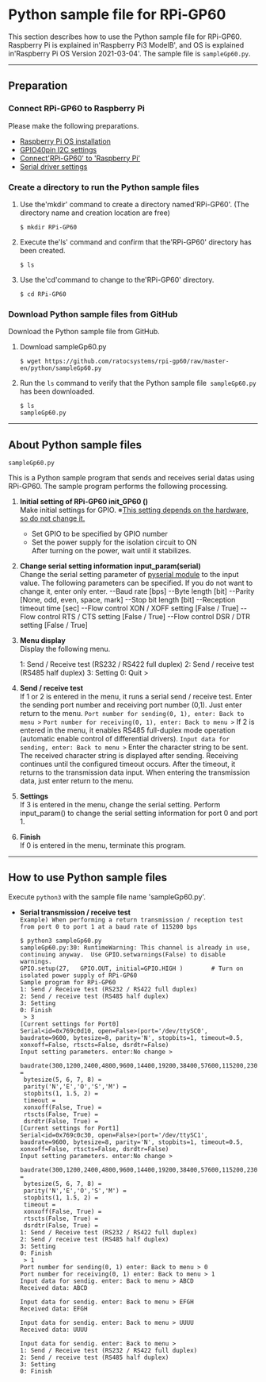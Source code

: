 # Python sample file for RPi-GP60

This section describes how to use the Python sample file for RPi-GP60.
Raspberry Pi is explained in'Raspberry Pi3 ModelB', and OS is explained in'Raspberry Pi OS Version 2021-03-04'.
The sample file is `sampleGp60.py`.


***
## Preparation  
### Connect RPi-GP60 to Raspberry Pi
Please make the following preparations.
- [Raspberry Pi OS installation](../install/README.md#Raspberry_Pi_OS_installation)  
- [GPIO40pin I2C settings](../install/README.md#i2cEnableSetting)  
- [Connect'RPi-GP60' to 'Raspberry Pi'](../setup/README.md#settingAndInstalletionRPi0GP60)  
- [Serial driver settings](../setup/README.md#serialDriverSettings)  

### Create a directory to run the Python sample files
1. Use the'mkdir' command to create a directory named'RPi-GP60'. (The directory name and creation location are free)
    ```
    $ mkdir RPi-GP60  
    ```

1. Execute the'ls' command and confirm that the'RPi-GP60' directory has been created.
    ```
    $ ls  
    ```

1. Use the'cd'command to change to the'RPi-GP60' directory.
    ```
    $ cd RPi-GP60  
    ```  
    
### Download Python sample files from GitHub
Download the Python sample file from GitHub.
1. Download sampleGp60.py
    ```
    $ wget https://github.com/ratocsystems/rpi-gp60/raw/master-en/python/sampleGp60.py  
    ```  

1. Run the `ls` command to verify that the Python sample file` sampleGp60.py` has been downloaded.
    ```
    $ ls  
    sampleGp60.py  
    ```
  
***
## About Python sample files
  
`sampleGp60.py`  

This is a Python sample program that sends and receives serial datas using RPi-GP60.
The sample program performs the following processing.

1. **Initial setting of RPi-GP60 init_GP60 ()**  
    Make initial settings for GPIO.
    ※<u>This setting depends on the hardware, so do not change it.</u>  
    - Set GPIO to be specified by GPIO number
    - Set the power supply for the isolation circuit to ON   
        After turning on the power, wait until it stabilizes.

1. **Change serial setting information input_param(serial)**  
    Change the serial setting parameter of [pyserial module](https://pythonhosted.org/pyserial/pyserial_api.html#serial.Serial) to the input value.
    The following parameters can be specified. If you do not want to change it, enter only enter.
    --Baud rate [bps]
    --Byte length [bit]
    --Parity [None, odd, even, space, mark]
    --Stop bit length [bit]
    --Reception timeout time [sec]
    --Flow control XON / XOFF setting [False / True]
    --Flow control RTS / CTS setting [False / True]
    --Flow control DSR / DTR setting [False / True] 

1. **Menu display**  
    Display the following menu.

    1: Send / Receive test (RS232 / RS422 full duplex) 
    2: Send / receive test (RS485 half duplex) 
    3: Setting 
    0: Quit
    \>
  
1. **Send / receive test**  
    If 1 or 2 is entered in the menu, it runs a serial send / receive test.
    Enter the sending port number and receiving port number (0,1). Just enter return to the menu.
    `Port number for sending(0, 1), enter: Back to menu >`
    `Port number for receiving(0, 1), enter: Back to menu >`
    If 2 is entered in the menu, it enables RS485 full-duplex mode operation (automatic enable control of differential drivers).
    `Input data for sending, enter: Back to menu >`
    Enter the character string to be sent. The received character string is displayed after sending.
    Receiving continues until the configured timeout occurs.
    After the timeout, it returns to the transmission data input.
    When entering the transmission data, just enter return to the menu.

1. **Settings**  
    If 3 is entered in the menu, change the serial setting.
    Perform input_param() to change the serial setting information for port 0 and port 1.
  
1. **Finish**  
    If 0 is entered in the menu, terminate this program.

***
## How to use Python sample files
Execute `python3` with the sample file name 'sampleGp60.py'.
- **Serial transmission / receive test**    
    `Example) When performing a return transmission / reception test from port 0 to port 1 at a baud rate of 115200 bps`
    ~~~
    $ python3 sampleGp60.py
    sampleGp60.py:30: RuntimeWarning: This channel is already in use, continuing anyway.  Use GPIO.setwarnings(False) to disable warnings.
  GPIO.setup(27,   GPIO.OUT, initial=GPIO.HIGH )        # Turn on isolated power supply of RPi-GP60
    Sample program for RPi-GP60
    1: Send / Receive test (RS232 / RS422 full duplex) 
    2: Send / receive test (RS485 half duplex) 
    3: Setting 
    0: Finish
     > 3
    [Current settings for Port0]
    Serial<id=0x769c0d10, open=False>(port='/dev/ttySC0', baudrate=9600, bytesize=8, parity='N', stopbits=1, timeout=0.5, xonxoff=False, rtscts=False, dsrdtr=False)
    Input setting parameters. enter:No change >
     baudrate(300,1200,2400,4800,9600,14400,19200,38400,57600,115200,230400,460800,921600) = 
     bytesize(5, 6, 7, 8) = 
     parity('N','E','O','S','M') = 
     stopbits(1, 1.5, 2) = 
     timeout = 
     xonxoff(False, True) = 
     rtscts(False, True) = 
     dsrdtr(False, True) = 
    [Current settings for Port1]
    Serial<id=0x769c0c30, open=False>(port='/dev/ttySC1', baudrate=9600, bytesize=8, parity='N', stopbits=1, timeout=0.5, xonxoff=False, rtscts=False, dsrdtr=False)
    Input setting parameters. enter:No change >
     baudrate(300,1200,2400,4800,9600,14400,19200,38400,57600,115200,230400,460800,921600) = 
     bytesize(5, 6, 7, 8) = 
     parity('N','E','O','S','M') = 
     stopbits(1, 1.5, 2) = 
     timeout = 
     xonxoff(False, True) = 
     rtscts(False, True) = 
     dsrdtr(False, True) = 
    1: Send / Receive test (RS232 / RS422 full duplex) 
    2: Send / receive test (RS485 half duplex) 
    3: Setting 
    0: Finish
     > 1
    Port number for sending(0, 1) enter: Back to menu > 0
    Port number for receiving(0, 1) enter: Back to menu > 1
    Input data for sendig. enter: Back to menu > ABCD
    Received data: ABCD

    Input data for sendig. enter: Back to menu > EFGH
    Received data: EFGH

    Input data for sendig. enter: Back to menu > UUUU
    Received data: UUUU

    Input data for sendig. enter: Back to menu > 
    1: Send / Receive test (RS232 / RS422 full duplex) 
    2: Send / receive test (RS485 half duplex) 
    3: Setting 
    0: Finish

    ~~~